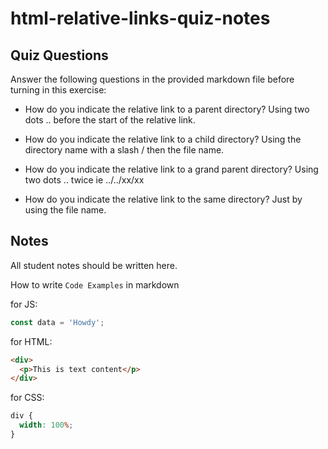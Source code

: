 # html-relative-links-quiz-notes

## Quiz Questions

Answer the following questions in the provided markdown file before turning in this exercise:

- How do you indicate the relative link to a parent directory?
  Using two dots .. before the start of the relative link.

- How do you indicate the relative link to a child directory?
  Using the directory name with a slash / then the file name.

- How do you indicate the relative link to a grand parent directory?
  Using two dots .. twice ie ../../xx/xx

- How do you indicate the relative link to the same directory?
  Just by using the file name.

## Notes

All student notes should be written here.

How to write `Code Examples` in markdown

for JS:

```javascript
const data = 'Howdy';
```

for HTML:

```html
<div>
  <p>This is text content</p>
</div>
```

for CSS:

```css
div {
  width: 100%;
}
```
